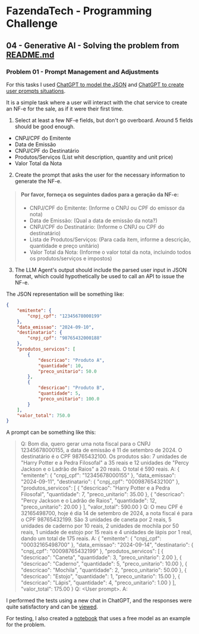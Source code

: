 <!-- @format -->

# FazendaTech - Programming Challenge

## 04 - Generative AI - Solving the problem from [README.md](README.md)

### Problem 01 - Prompt Management and Adjustments

For this tasks I used
[ChatGPT to model the JSON](https://chatgpt.com/share/676b3042-603d-4f56-8080-351735693f3a) and [ChatGPT to create user prompts situations](https://chatgpt.com/share/10cc94fb-c63c-4662-b258-b6ec4d10f85d).

It is a simple task where a user will interact with the chat service to create an NF-e for the sale, as if it were their first time.

1. Select at least a few NF-e fields, but don't go overboard. Around 5 fields should be good enough.

-   CNPJ/CPF do Emitente
-   Data de Emissão
-   CNPJ/CPF do Destinatário
-   Produtos/Serviços (List whit description, quantity and unit price)
-   Valor Total da Nota

2. Create the prompt that asks the user for the necessary information to generate the NF-e.

> <h4> Por favor, forneça os seguintes dados para a geração da NF-e: </h4>
> <ul>
> <li>CNPJ/CPF do Emitente: (Informe o CNPJ ou CPF do emissor da nota)</li>
> <li>Data de Emissão: (Qual a data de emissão da nota?)</li>
> <li>CNPJ/CPF do Destinatário: (Informe o CNPJ ou CPF do destinatário)</li>
> <li>Lista de Produtos/Serviços: (Para cada item, informe a descrição, quantidade e preço unitário)</li>
> <li>Valor Total da Nota: (Informe o valor total da nota, incluindo todos os produtos/serviços e impostos)</li>

</ul>

3. The LLM Agent's output should include the parsed user input in JSON format, which could hypothetically be used to call an API to issue the NF-e.

The JSON representation will be something like:

```json
{
	"emitente": {
		"cnpj_cpf": "12345678000199"
	},
	"data_emissao": "2024-09-10",
	"destinatario": {
		"cnpj_cpf": "98765432000188"
	},
	"produtos_servicos": [
		{
			"descricao": "Produto A",
			"quantidade": 10,
			"preco_unitario": 50.0
		},
		{
			"descricao": "Produto B",
			"quantidade": 5,
			"preco_unitario": 100.0
		}
	],
	"valor_total": 750.0
}
```

A prompt can be something like this:

> Q: Bom dia, quero gerar uma nota fiscal para o CNPJ 12345678000155, a data de emissão é 11 de setembro de 2024. O destinatário é o CPF 98765432100. Os produtos são: 7 unidades de "Harry Potter e a Pedra Filosofal" a 35 reais e 12 unidades de "Percy Jackson e o Ladrão de Raios" a 20 reais. O total é 590 reais. A: { "emitente": { "cnpj_cpf": "12345678000155" }, "data_emissao": "2024-09-11", "destinatario": { "cnpj_cpf": "00098765432100" }, "produtos_servicos": [ { "descricao": "Harry Potter e a Pedra Filosofal", "quantidade": 7, "preco_unitario": 35.00 }, { "descricao": "Percy Jackson e o Ladrão de Raios", "quantidade": 12, "preco_unitario": 20.00 } ], "valor_total": 590.00 } Q: O meu CPF é 32165498700, hoje é dia 14 de setembro de 2024, a nota fiscal é para o CPF 98765432199. São 3 unidades de caneta por 2 reais, 5 unidades de caderno por 10 reais, 2 unidades de mochila por 50 reais, 1 unidade de estojo por 15 reais e 4 unidades de lápis por 1 real, dando um total de 175 reais. A: { "emitente": { "cnpj_cpf": "00032165498700" }, "data_emissao": "2024-09-14", "destinatario": { "cnpj_cpf": "00098765432199" }, "produtos_servicos": [ { "descricao": "Caneta", "quantidade": 3, "preco_unitario": 2.00 }, { "descricao": "Caderno", "quantidade": 5, "preco_unitario": 10.00 }, { "descricao": "Mochila", "quantidade": 2, "preco_unitario": 50.00 }, { "descricao": "Estojo", "quantidade": 1, "preco_unitario": 15.00 }, { "descricao": "Lápis", "quantidade": 4, "preco_unitario": 1.00 } ], "valor_total": 175.00 } Q: \<User prompt\>. A:

I performed the tests using a new chat in ChatGPT, and the responses were quite satisfactory and can be [viewed](https://chatgpt.com/share/31a09798-c59c-4acd-bb87-eeedff3ee0ca).

For testing, I also created a [notebook](https://colab.research.google.com/drive/1CQLCJv8DJ_dm7pddpQfLWiz931qv5klN?usp=sharing) that uses a free model as an example for the problem.

